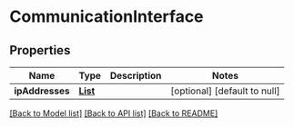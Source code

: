 # CommunicationInterface
## Properties

Name | Type | Description | Notes
------------ | ------------- | ------------- | -------------
**ipAddresses** | [**List**](CommunicationInterface.IpAddresses.md) |  | [optional] [default to null]

[[Back to Model list]](../README.md#documentation-for-models) [[Back to API list]](../README.md#documentation-for-api-endpoints) [[Back to README]](../README.md)

